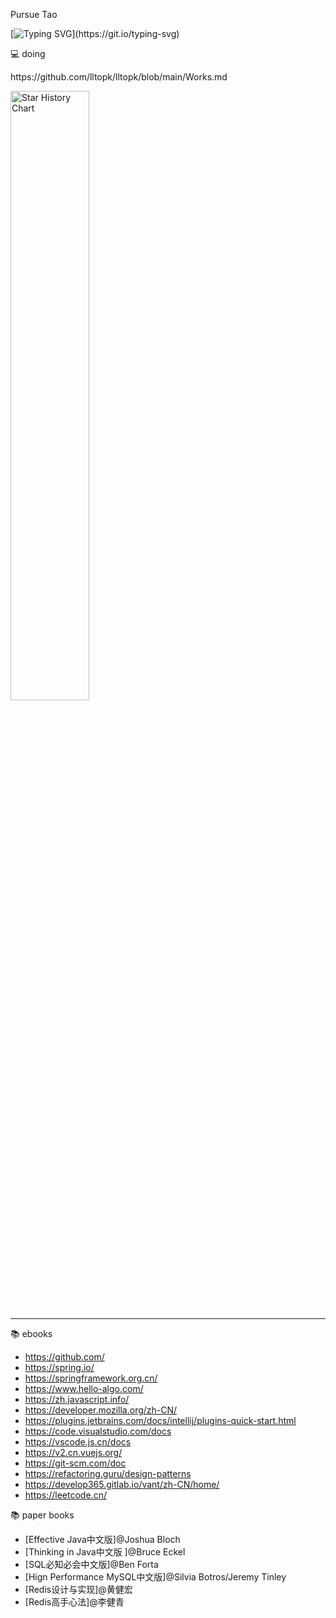 <!--
**lltopk/lltopk** is a ✨ _special_ ✨ repository because its `README.md` (this file) appears on your GitHub profile.

Here are some ideas to get you started:

- 🔭 I’m currently working on ...
- 🌱 I’m currently learning ...
- 👯 I’m looking to collaborate on ...
- 🤔 I’m looking for help with ...
- 💬 Ask me about ...
- 📫 How to reach me: ...
- 😄 Pronouns: ...
- ⚡ Fun fact: ...
- Hi there 👋
-->
Pursue Tao

[![Typing SVG](https://readme-typing-svg.demolab.com?font=Exo+2&size=18&pause=1000&vCenter=true&width=700&lines=🧠brain+🤔ideas+🍂details+🌳forms+📰docs...)](https://git.io/typing-svg)

💻 doing
<p>https://github.com/lltopk/lltopk/blob/main/Works.md</p>

<picture>
  <img
    alt="Star History Chart"
    src="https://api.star-history.com/svg?repos=lltopk/data-desensitization,lltopk/feignx-plugin,lltopk/clear-unused-images-in-markdowns&type=Date&theme=dark"
    style="width: 50%; height: 50%;"
  />
</picture>

---
📚 ebooks
- https://github.com/
- https://spring.io/
- https://springframework.org.cn/
- https://www.hello-algo.com/
- https://zh.javascript.info/
- https://developer.mozilla.org/zh-CN/
- https://plugins.jetbrains.com/docs/intellij/plugins-quick-start.html
- https://code.visualstudio.com/docs
- https://vscode.js.cn/docs
- https://v2.cn.vuejs.org/
- https://git-scm.com/doc
- https://refactoring.guru/design-patterns
- https://develop365.gitlab.io/vant/zh-CN/home/
- https://leetcode.cn/

📚 paper books
- [Effective Java中文版]@Joshua Bloch
- [Thinking in Java中文版 ]@Bruce Eckel
- [SQL必知必会中文版]@Ben Forta
- [Hign Performance MySQL中文版]@Silvia Botros/Jeremy Tinley
- [Redis设计与实现]@黄健宏
- [Redis高手心法]@李健青

